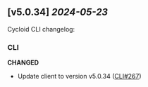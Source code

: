 ## [v5.0.34] _2024-05-23_

Cycloid CLI changelog:

### CLI
**CHANGED**
- Update client to version v5.0.34 ([CLI#267])


[CLI#267]: https://github.com/cycloidio/cycloid-cli/pull/267
